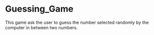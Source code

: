 # Guessing_Game
This game ask the user to guess the number selected randomly by the computer in between two numbers. 
